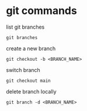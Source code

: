 # git commands
list git branches
```
git branches
```
create a new branch
```
git checkout -b <BRANCH_NAME>
```
switch branch
```
git checkout main
```
delete branch locally
```
git branch -d <BRANCH_NAME>
